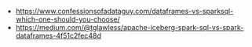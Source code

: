 - https://www.confessionsofadataguy.com/dataframes-vs-sparksql-which-one-should-you-choose/
- https://medium.com/@tglawless/apache-iceberg-spark-sql-vs-spark-dataframes-4f51c2fec48d